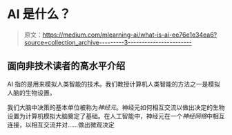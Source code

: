 # AI 是什么？

> 原文：<https://medium.com/mlearning-ai/what-is-ai-ee76e1e34ea6?source=collection_archive---------3----------------------->

## 面向非技术读者的高水平介绍

AI 指的是用来模拟人类智能的技术。我们教授计算机人类智能的方法之一是模拟人脑的生物设置。

我们大脑中决策的基本单位被称为*神经元*。神经元如何相互交流以做出决定的生物设置为计算机模拟大脑奠定了基础。在人工智能中，神经元在一个*神经网络*中相互连接，以相互交流并对……做出微观决定